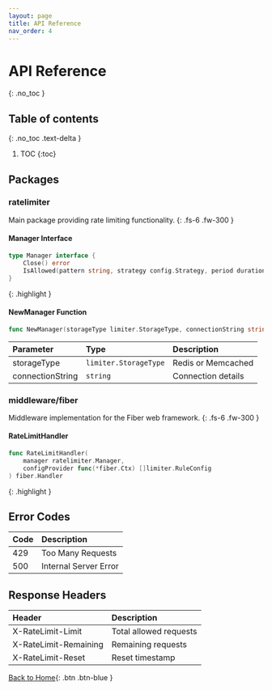 ```yaml
---
layout: page
title: API Reference
nav_order: 4
---
```


# API Reference
{: .no_toc }

## Table of contents
{: .no_toc .text-delta }

1. TOC
{:toc}

## Packages

### ratelimiter

Main package providing rate limiting functionality.
{: .fs-6 .fw-300 }

#### Manager Interface

```go
type Manager interface {
    Close() error
    IsAllowed(pattern string, strategy config.Strategy, period duration.Period, limit int64) (bool, error)
}
```
{: .highlight }

#### NewManager Function

```go
func NewManager(storageType limiter.StorageType, connectionString string) Manager
```

| Parameter | Type | Description |
|:----------|:-----|:------------|
| storageType | `limiter.StorageType` | Redis or Memcached |
| connectionString | `string` | Connection details |

### middleware/fiber

Middleware implementation for the Fiber web framework.
{: .fs-6 .fw-300 }

#### RateLimitHandler

```go
func RateLimitHandler(
    manager ratelimiter.Manager,
    configProvider func(*fiber.Ctx) []limiter.RuleConfig
) fiber.Handler
```
{: .highlight }

## Error Codes

| Code | Description |
|:-----|:------------|
| 429 | Too Many Requests |
| 500 | Internal Server Error |

## Response Headers

| Header | Description |
|:-------|:------------|
| X-RateLimit-Limit | Total allowed requests |
| X-RateLimit-Remaining | Remaining requests |
| X-RateLimit-Reset | Reset timestamp |

[Back to Home](./){: .btn .btn-blue }